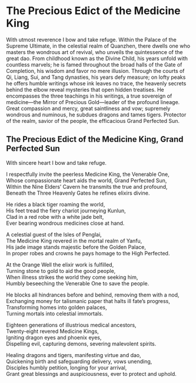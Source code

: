 # The Precious Edict of the Medicine King

With utmost reverence I bow and take refuge. Within the Palace of the Supreme Ultimate, in the celestial realm of Quanzhen, there dwells one who masters the wondrous art of revival, who unveils the quintessence of the great dao. From childhood known as the Divine Child, his years unfold with countless marvels; he is famed throughout the broad halls of the Gate of Completion, his wisdom and favor no mere illusion. Through the courts of Qi, Liang, Sui, and Tang dynasties, his years defy measure; on lofty peaks he offers humble writings whose ink leaves no trace, the heavenly secrets behind the elbow reveal mysteries that open hidden treatises. He encompasses the three teachings in his writings, a true sovereign of medicine—the Mirror of Precious Gold—leader of the profound lineage. Great compassion and mercy, great saintliness and vow; supremely wondrous and numinous, he subdues dragons and tames tigers. Protector of the realm, savior of the people, the efficacious Grand Perfected Sun.

## The Precious Edict of the Medicine King, Grand Perfected Sun  
With sincere heart I bow and take refuge.

I respectfully invite the peerless Medicine King, the Venerable One,  
Whose compassionate heart aids the world, Grand Perfected Sun,  
Within the Nine Elders’ Cavern he transmits the true and profound,  
Beneath the Three Heavenly Gates he refines elixirs divine.  

He rides a black tiger roaming the world,  
His feet tread the fiery chariot journeying Kunlun,  
Clad in a red robe with a white jade belt,  
Ever bearing wondrous medicines close at hand.  

A celestial guest of the Isles of Penglai,  
The Medicine King revered in the mortal realm of Yanfu,  
His jade image stands majestic before the Golden Palace,  
In proper robes and crowns he pays homage to the High Perfected.  

At the Orange Well the elixir work is fulfilled,  
Turning stone to gold to aid the good people,  
When illness strikes the world they come seeking him,  
Humbly beseeching the Venerable One to save the people.  

He blocks all hindrances before and behind, removing them with a nod,  
Exchanging money for talismanic paper that halts ill fate’s progress,  
Transforming homes into golden palaces,  
Turning mortals into celestial immortals.  

Eighteen generations of illustrious medical ancestors,  
Twenty-eight revered Medicine Kings,  
Igniting dragon eyes and phoenix eyes,  
Dispelling evil, capturing demons, severing malevolent spirits.  

Healing dragons and tigers, manifesting virtue and dao,  
Quickening birth and safeguarding delivery, vows unending,  
Disciples humbly petition, longing for your arrival,  
Grant great blessings and auspiciousness, ever to protect and uphold.